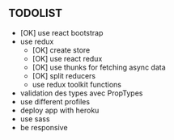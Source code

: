 ## TODOLIST
- [OK] use react bootstrap
- use redux
  - [OK] create store
  - [OK] use react redux
  - [OK] use thunks for fetching async data
  - [OK] split reducers
  - use redux toolkit functions
- validation des types avec PropTypes
- use different profiles
- deploy app with heroku
- use sass
- be responsive
